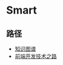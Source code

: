 # Smart

## 路径

- [知识图谱](https://github.com/yanyue404/blog/issues/85)
- [前端开发技术之路](https://github.com/yanyue404/blog/issues/100)
